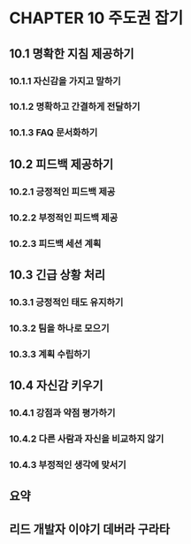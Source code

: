 # CHAPTER 10 주도권 잡기

## 10.1 명확한 지침 제공하기

### 10.1.1 자신감을 가지고 말하기

### 10.1.2 명확하고 간결하게 전달하기

### 10.1.3 FAQ 문서화하기

## 10.2 피드백 제공하기

### 10.2.1 긍정적인 피드백 제공

### 10.2.2 부정적인 피드백 제공

### 10.2.3 피드백 세션 계획

## 10.3 긴급 상황 처리

### 10.3.1 긍정적인 태도 유지하기

### 10.3.2 팀을 하나로 모으기

### 10.3.3 계획 수립하기

## 10.4 자신감 키우기

### 10.4.1 강점과 약점 평가하기

### 10.4.2 다른 사람과 자신을 비교하지 않기

### 10.4.3 부정적인 생각에 맞서기

## 요약

## 리드 개발자 이야기 데버라 구라타
